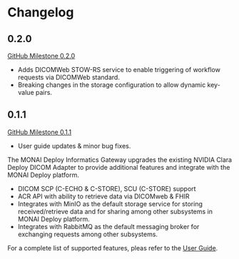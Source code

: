 <!--
  ~ Copyright 2022 MONAI Consortium
  ~
  ~ Licensed under the Apache License, Version 2.0 (the "License");
  ~ you may not use this file except in compliance with the License.
  ~ You may obtain a copy of the License at
  ~
  ~ http://www.apache.org/licenses/LICENSE-2.0
  ~
  ~ Unless required by applicable law or agreed to in writing, software
  ~ distributed under the License is distributed on an "AS IS" BASIS,
  ~ WITHOUT WARRANTIES OR CONDITIONS OF ANY KIND, either express or implied.
  ~ See the License for the specific language governing permissions and
  ~ limitations under the License.
-->


# Changelog

## 0.2.0

[GitHub Milestone 0.2.0](https://github.com/Project-MONAI/monai-deploy-informatics-gateway/milestone/6)

- Adds DICOMWeb STOW-RS service to enable triggering of workflow requests via DICOMWeb standard.
- Breaking changes in the storage configuration to allow dynamic key-value pairs.

## 0.1.1

[GitHub Milestone 0.1.1](https://github.com/Project-MONAI/monai-deploy-informatics-gateway/milestone/6)

- User guide updates & minor bug fixes.

The MONAI Deploy Informatics Gateway upgrades the existing NVIDIA Clara Deploy DICOM Adapter to provide additional features and integrate with the MONAI Deploy platform.

- DICOM SCP (C-ECHO & C-STORE), SCU (C-STORE) support
- ACR API with ability to retrieve data via DICOMweb & FHIR
- Integrates with MinIO as the default storage service for storing received/retrieve data and for sharing among other subsystems in MONAI Deploy platform.
- Integrates with RabbitMQ as the default messaging broker for exchanging requests among other subsystems.


For a complete list of supported features, pleas refer to the [User Guide](./index.md).
